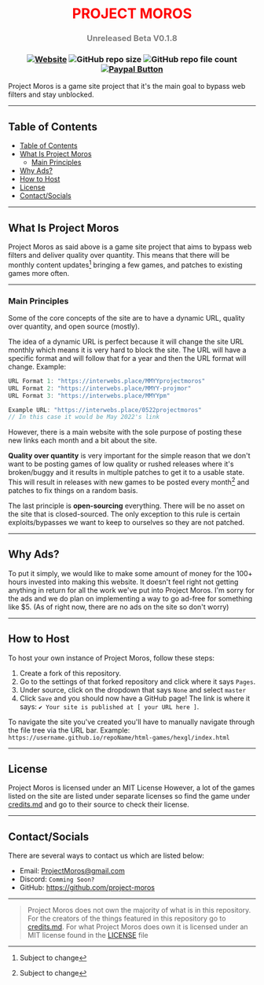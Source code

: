 <div id="header" align="center">
  <h1 style="color: red;">PROJECT MOROS</h1>
  <h3 style="color: gray">Unreleased Beta V0.1.8<h3>
  <a href="https://sites.google.com/view/projectmoros"><img alt="Website" src="https://img.shields.io/website?&down_color=Red&down_message=Offline&up_color=Green&up_message=Online&url=https%3A%2F%2Fsites.google.com%2Fview%2Fprojectmoros&style=flat-square"></a>
  <img alt="GitHub repo size" src="https://img.shields.io/github/repo-size/Project-Moros/Project-Moros-Resources?style=flat-square">
  <img alt="GitHub repo file count" src="https://img.shields.io/github/directory-file-count/Project-Moros/Project-Moros-Resources?style=flat-square">
  <!-- <a href="https://discord.gg/INVITE"><img alt="Main Google Site" src="https://img.shields.io/discord/id here"></a> -->
  <a href="https://www.paypal.com/donate/?business=VJDEWWC6XZZ6W"><img alt="Paypal Button" src="https://img.shields.io/static/v1?label=PayPal&message=Donate&color=00457C&style=flat-square&logo=paypal"></a>
</div>
Project Moros is a game site project that it's the main goal to bypass web filters and stay unblocked.

---

## Table of Contents

- [Table of Contents](#table-of-contents)
- [What Is Project Moros](#what-is-project-moros)
  - [Main Principles](#main-principles)
- [Why Ads?](#why-ads)
- [How to Host](#how-to-host)
- [License](#license)
- [Contact/Socials](#contactsocials)

---

## What Is Project Moros

Project Moros as said above is a game site project that aims to bypass web filters and deliver quality over quantity. This means that there will be monthly content updates[^1] bringing a few games, and patches to existing games more often.

---

### Main Principles

Some of the core concepts of the site are to have a dynamic URL, quality over quantity, and open source (mostly).

The idea of a dynamic URL is perfect because it will change the site URL monthly which means it is very hard to block the site. The URL will have a specific format and will follow that for a year and then the URL format will change. Example:

```js
URL Format 1: "https://interwebs.place/MMYYprojectmoros"
URL Format 2: "https://interwebs.place/MMYY-projmor"
URL Format 3: "https://interwebs.place/MMYYpm"

Example URL: "https://interwebs.place/0522projectmoros"
// In this case it would be May 2022's link
```

However, there is a main website with the sole purpose of posting these new links each month and a bit about the site.

**Quality over quantity** is very important for the simple reason that we don't want to be posting games of low quality or rushed releases where it's broken/buggy and it results in multiple patches to get it to a usable state. This will result in releases with new games to be posted every month[^1] and patches to fix things on a random basis.

The last principle is **open-sourcing** everything. There will be no asset on the site that is closed-sourced. The only exception to this rule is certain exploits/bypasses we want to keep to ourselves so they are not patched.

---

## Why Ads?

To put it simply, we would like to make some amount of money for the 100+ hours invested into making this website. It doesn't feel right not getting anything in return for all the work we've put into Project Moros. I'm sorry for the ads and we do plan on implementing a way to go ad-free for something like $5. (As of right now, there are no ads on the site so don't worry)

---

## How to Host

To host your own instance of Project Moros, follow these steps:

1. Create a fork of this repository.
2. Go to the settings of that forked repository and click where it says `Pages`.
3. Under source, click on the dropdown that says `None` and select `master`
4. Click `Save` and you should now have a GitHub page! The link is where it says: `✔️ Your site is published at [ your URL here ]`.

To navigate the site you've created you'll have to manually navigate through the file tree via the URL bar. Example: `https://username.github.io/repoName/html-games/hexgl/index.html`

---

## License

Project Moros is licensed under an MIT License
However, a lot of the games listed on the site are listed under separate licenses so find the game under [credits.md](/credits.md) and go to their source to check their license.

---

## Contact/Socials

There are several ways to contact us which are listed below:

- Email: [ProjectMoros@gmail.com](mailto:projectmoros@gmail.com)
- Discord: `Comming Soon?`
- GitHub: https://github.com/project-moros

---

> Project Moros does not own the majority of what is in this repository. For the creators of the things featured in this repository go to [credits.md](/credits.md). For what Project Moros does own it is licensed under an MIT license found in the [LICENSE](/LICENSE) file

[^1]: Subject to change
